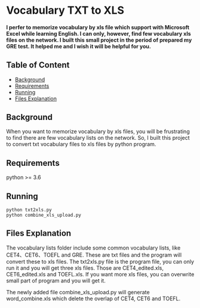 # Vocabulary TXT to XLS
#### I perfer to memorize vocabulary by xls file which support with Microsoft Excel while learning English. I can only, however, find few vocabulary xls files on the network. I built this small project in the period of prepared my GRE test. It helped me and I wish it will be helpful for you.
## Table of Content
* [Background](#40)
* [Requirements](#41)
* [Running](#42)
* [Files Explanation](#43)
<h2 id='40'>Background</h2>
When you want to memorize vocabulary by xls files, you will be frustrating to find there are few vocabulary lists on the network. So, I built this project to convert txt vocabulary files to xls files by python program.
<h2 id='41'>Requirements</h2>
python >= 3.6
<h2 id='42'>Running</h2>

```
python txt2xls.py
python combine_xls_upload.py
```
<h2 id='42'>Files Explanation</h2>
The vocabulary lists folder include some common vocabulary lists, like CET4、CET6、TOEFL and GRE. These are txt files and the program will convert these to xls files. The txt2xls.py file is the program file, you can only run it and you will get three xls files. Those are CET4_edited.xls, CET6_edited.xls and TOEFL.xls. If you want more xls files, you can overwrite small part of program and you will get it.

The newly added file combine_xls_upload.py will generate word_combine.xls which delete the overlap of CET4, CET6 and TOEFL.

